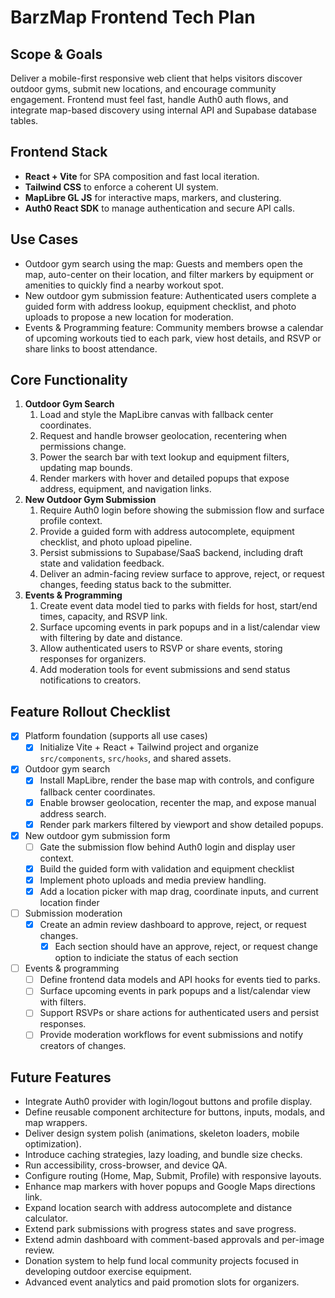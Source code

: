 # BarzMap Frontend Tech Plan

## Scope & Goals
Deliver a mobile-first responsive web client that helps visitors discover outdoor gyms, submit new locations, and encourage community engagement. Frontend must feel fast, handle Auth0 auth flows, and integrate map-based discovery using internal API and Supabase database tables.

## Frontend Stack
- **React + Vite** for SPA composition and fast local iteration.
- **Tailwind CSS** to enforce a coherent UI system.
- **MapLibre GL JS** for interactive maps, markers, and clustering.
- **Auth0 React SDK** to manage authentication and secure API calls.

## Use Cases
- Outdoor gym search using the map: Guests and members open the map, auto-center on their location, and filter markers by equipment or amenities to quickly find a nearby workout spot.
- New outdoor gym submission feature: Authenticated users complete a guided form with address lookup, equipment checklist, and photo uploads to propose a new location for moderation.
- Events & Programming feature: Community members browse a calendar of upcoming workouts tied to each park, view host details, and RSVP or share links to boost attendance.

## Core Functionality
1. **Outdoor Gym Search**
   1. Load and style the MapLibre canvas with fallback center coordinates.
   2. Request and handle browser geolocation, recentering when permissions change.
   3. Power the search bar with text lookup and equipment filters, updating map bounds.
   4. Render markers with hover and detailed popups that expose address, equipment, and navigation links.
2. **New Outdoor Gym Submission**
   1. Require Auth0 login before showing the submission flow and surface profile context.
   2. Provide a guided form with address autocomplete, equipment checklist, and photo upload pipeline.
   3. Persist submissions to Supabase/SaaS backend, including draft state and validation feedback.
   4. Deliver an admin-facing review surface to approve, reject, or request changes, feeding status back to the submitter.
3. **Events & Programming**
   1. Create event data model tied to parks with fields for host, start/end times, capacity, and RSVP link.
   2. Surface upcoming events in park popups and in a list/calendar view with filtering by date and distance.
   3. Allow authenticated users to RSVP or share events, storing responses for organizers.
   4. Add moderation tools for event submissions and send status notifications to creators.

## Feature Rollout Checklist
- [x] Platform foundation (supports all use cases)
  - [x] Initialize Vite + React + Tailwind project and organize `src/components`, `src/hooks`, and shared assets.
- [x] Outdoor gym search
  - [x] Install MapLibre, render the base map with controls, and configure fallback center coordinates.
  - [x] Enable browser geolocation, recenter the map, and expose manual address search.
  - [x] Render park markers filtered by viewport and show detailed popups.
- [X] New outdoor gym submission form
  - [ ] Gate the submission flow behind Auth0 login and display user context.
  - [x] Build the guided form with validation and equipment checklist
  - [x] Implement photo uploads and media preview handling.
  - [x] Add a location picker with map drag, coordinate inputs, and current location finder
- [ ] Submission moderation
  - [x] Create an admin review dashboard to approve, reject, or request changes.
    - [x] Each section should have an approve, reject, or request change option to indiciate the status of each section
- [ ] Events & programming
  - [ ] Define frontend data models and API hooks for events tied to parks.
  - [ ] Surface upcoming events in park popups and a list/calendar view with filters.
  - [ ] Support RSVPs or share actions for authenticated users and persist responses.
  - [ ] Provide moderation workflows for event submissions and notify creators of changes.

## Future Features
- Integrate Auth0 provider with login/logout buttons and profile display.
- Define reusable component architecture for buttons, inputs, modals, and map wrappers.
- Deliver design system polish (animations, skeleton loaders, mobile optimization).
- Introduce caching strategies, lazy loading, and bundle size checks.
- Run accessibility, cross-browser, and device QA.
- Configure routing (Home, Map, Submit, Profile) with responsive layouts.
- Enhance map markers with hover popups and Google Maps directions link.
- Expand location search with address autocomplete and distance calculator.
- Extend park submissions with progress states and save progress.
- Extend admin dashboard with comment-based approvals and per-image review.
- Donation system to help fund local community projects focused in developing outdoor exercise equipment.
- Advanced event analytics and paid promotion slots for organizers.

